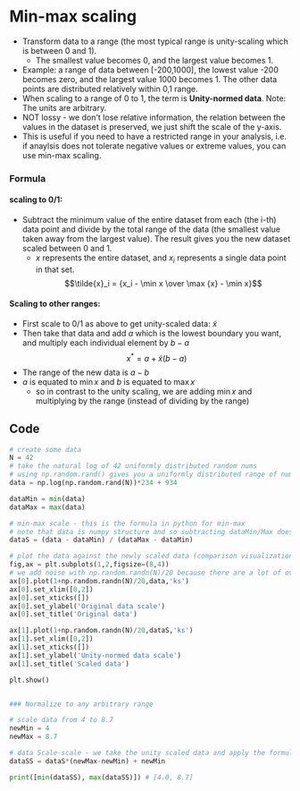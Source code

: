 # Min-max scaling

- Transform data to a range (the most typical range is unity-scaling which is between 0 and 1).
  - The smallest value becomes 0, and the largest value becomes 1.
- Example: a range of data between [-200,1000], the lowest value -200 becomes zero, and the largest value 1000 becomes 1. The other data points are distributed relatively within 0,1 range.
- When scaling to a range of 0 to 1, the term is **Unity-normed data**. Note: The units are arbitrary.
- NOT lossy - we don't lose relative information, the relation between the values in the dataset is preserved, we just shift the scale of the y-axis.
- This is useful if you need to have a restricted range in your analysis, i.e. if anaylsis does not tolerate negative values or extreme values, you can use min-max scaling.

### Formula

#### scaling to 0/1:

- Subtract the minimum value of the entire dataset from each (the i-th) data point and divide by the total range of the data (the smallest value taken away from the largest value). The result gives you the new dataset scaled between 0 and 1.
  - $x$ represents the entire dataset, and $x_i$ represents a single data point in that set.
    $$\tilde{x}_i = {x_i - \min x \over \max {x} - \min x}$$

#### Scaling to other ranges:

- First scale to 0/1 as above to get unity-scaled data: $\tilde{x}$
- Then take that data and add $a$ which is the lowest boundary you want, and multiply each individual element by $b - a$
  $$x^* = a + {\tilde{x}(b - a)}$$
- The range of the new data is $a - b$
- $a$ is equated to $\min x$ and $b$ is equated to $\max x$
  - so in contrast to the unity scaling, we are adding $\min x$ and multiplying by the range (instead of dividing by the range)

## Code

```python
# create some data
N = 42
# take the natural log of 42 uniformly distributed random nums
# using np.random.rand() gives you a uniformly distributed range of numbers between 0 and 1. Note: the log gives you negative numbers. We make them even more negative by multiplying by 234, but then make most of them positive by adding 934. (these are arbitrary values)
data = np.log(np.random.rand(N))*234 + 934

dataMin = min(data)
dataMax = max(data)

# min-max scale - this is the formula in python for min-max
# note that data is numpy structure and so subtracting dataMin/Max does that for each individual element in the numpy data structure.
dataS = (data - dataMin) / (dataMax - dataMin)

# plot the data against the newly scaled data (comparison visualization)
fig,ax = plt.subplots(1,2,figsize=(8,4))
# we add noise with np.random.randn(N)/20 because there are a lot of overlapping data points on the plot for the scaled data (makes it easier to see distribution, without it we just see a bar of data). This helps us see how many data points are clustered in the distribution. 20 is an arbitrary value.
ax[0].plot(1+np.random.randn(N)/20,data,'ks')
ax[0].set_xlim([0,2])
ax[0].set_xticks([])
ax[0].set_ylabel('Original data scale')
ax[0].set_title('Original data')

ax[1].plot(1+np.random.randn(N)/20,dataS,'ks')
ax[1].set_xlim([0,2])
ax[1].set_xticks([])
ax[1].set_ylabel('Unity-normed data scale')
ax[1].set_title('Scaled data')

plt.show()


### Normalize to any arbitrary range

# scale data from 4 to 8.7
newMin = 4
newMax = 8.7

# data Scale-scale - we take the unity scaled data and apply the formula for arbitrary range scaling
dataSS = dataS*(newMax-newMin) + newMin

print([min(dataSS), max(dataSS)]) # [4.0, 8.7]
```
